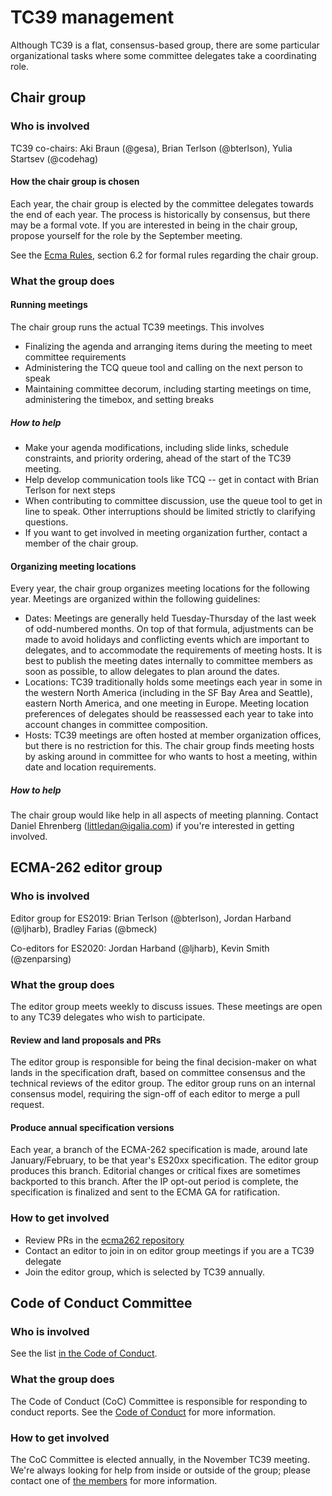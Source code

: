 # TC39 management

Although TC39 is a flat, consensus-based group, there are some particular organizational tasks where some committee delegates take a coordinating role.

## Chair group

### Who is involved

TC39 co-chairs: Aki Braun (@gesa), Brian Terlson (@bterlson), Yulia Startsev (@codehag)

#### How the chair group is chosen

Each year, the chair group is elected by the committee delegates towards the end of each year. The process is historically by consensus, but there may be a formal vote. If you are interested in being in the chair group, propose yourself for the role by the September meeting.

See the [Ecma Rules](https://www.ecma-international.org/memento/EcmaRules.htm), section 6.2 for formal rules regarding the chair group.

### What the group does

#### Running meetings

The chair group runs the actual TC39 meetings. This involves
- Finalizing the agenda and arranging items during the meeting to meet committee requirements
- Administering the TCQ queue tool and calling on the next person to speak
- Maintaining committee decorum, including starting meetings on time, administering the timebox, and setting breaks

##### How to help

- Make your agenda modifications, including slide links, schedule constraints, and priority ordering, ahead of the start of the TC39 meeting.
- Help develop communication tools like TCQ -- get in contact with Brian Terlson for next steps
- When contributing to committee discussion, use the queue tool to get in line to speak. Other interruptions should be limited strictly to clarifying questions.
- If you want to get involved in meeting organization further, contact a member of the chair group.

#### Organizing meeting locations

Every year, the chair group organizes meeting locations for the following year. Meetings are organized within the following guidelines:
- Dates: Meetings are generally held Tuesday-Thursday of the last week of odd-numbered months. On top of that formula, adjustments can be made to avoid holidays and conflicting events which are important to delegates, and to accommodate the requirements of meeting hosts. It is best to publish the meeting dates internally to committee members as soon as possible, to allow delegates to plan around the dates.
- Locations: TC39 traditionally holds some meetings each year in some in the western North America (including in the SF Bay Area and Seattle), eastern North America, and one meeting in Europe. Meeting location preferences of delegates should be reassessed each year to take into account changes in committee composition.
- Hosts: TC39 meetings are often hosted at member organization offices, but there is no restriction for this. The chair group finds meeting hosts by asking around in committee for who wants to host a meeting, within date and location requirements.

##### How to help

The chair group would like help in all aspects of meeting planning. Contact Daniel Ehrenberg (littledan@igalia.com) if you're interested in getting involved.

## ECMA-262 editor group

### Who is involved

Editor group for ES2019: Brian Terlson (@bterlson), Jordan Harband (@ljharb), Bradley Farias (@bmeck)

Co-editors for ES2020: Jordan Harband (@ljharb), Kevin Smith (@zenparsing)

### What the group does

The editor group meets weekly to discuss issues. These meetings are open to any TC39 delegates who wish to participate.

#### Review and land proposals and PRs

The editor group is responsible for being the final decision-maker on what lands in the specification draft, based on committee consensus and the technical reviews of the editor group. The editor group runs on an internal consensus model, requiring the sign-off of each editor to merge a pull request.

#### Produce annual specification versions

Each year, a branch of the ECMA-262 specification is made, around late January/February, to be that year's ES20xx specification. The editor group produces this branch. Editorial changes or critical fixes are sometimes backported to this branch. After the IP opt-out period is complete, the specification is finalized and sent to the ECMA GA for ratification.

### How to get involved

- Review PRs in the [ecma262 repository](https://github.com/tc39/ecma262/pulls)
- Contact an editor to join in on editor group meetings if you are a TC39 delegate
- Join the editor group, which is selected by TC39 annually.

## Code of Conduct Committee

### Who is involved

See the list [in the Code of Conduct](https://tc39.es/code-of-conduct/#code-of-conduct-committee).

### What the group does

The Code of Conduct (CoC) Committee is responsible for responding to conduct reports. See the [Code of Conduct](https://tc39.es/code-of-conduct/) for more information.

### How to get involved

The CoC Committee is elected annually, in the November TC39 meeting. We're always looking for help from inside or outside of the group; please contact one of [the members](https://tc39.es/code-of-conduct/#code-of-conduct-committee) for more information.
